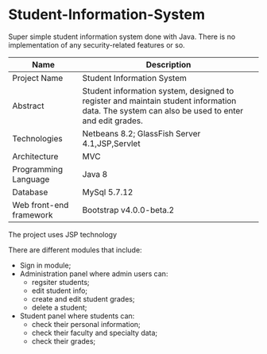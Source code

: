 # Student-Information-System

Super simple student information system done with Java. There is no implementation of any security-related features or so.


| Name | Description |
| --- | --- |
| Project Name | Student Information System |
| Abstract | Student information system, designed to register and maintain student information data. The system can also be used to enter and edit grades.|
| Technologies | Netbeans 8.2; GlassFish Server 4.1,JSP,Servlet |
| Architecture | MVC |
| Programming Language | Java 8 |
| Database | MySql 5.7.12 |
| Web front-end framework | Bootstrap v4.0.0-beta.2 |

The project uses JSP technology

There are different modules that include:
- Sign in module;
- Administration panel where admin users can:
  - regsiter students;
  - edit student info;
  - create and edit student grades;
  - delete a student;
- Student panel where students can:
  - check their personal information;
  - check their faculty and specialty data;
  - check their grades;
  





